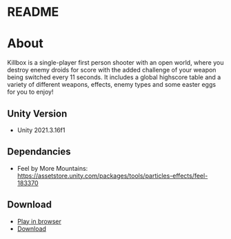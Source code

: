 # README

# About
Killbox is a single-player first person shooter with an open world, where you destroy enemy droids for score with the added challenge of your weapon being switched every 11 seconds. It includes a global highscore table and a variety of different weapons, effects, enemy types and some easter eggs for you to enjoy!

## Unity Version 
- Unity 2021.3.16f1

## Dependancies
- Feel by More Mountains: https://assetstore.unity.com/packages/tools/particles-effects/feel-183370

## Download

- [Play in browser](https://deimos-game-studio.itch.io/killbox)
- [Download](https://github.com/Edgars-Skrabins/killbox/releases/tag/Latest)
